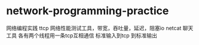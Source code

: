 # network-programming-practice
网络编程实践
ttcp 网络性能测试工具，带宽，吞吐量，延迟，阻塞io
netcat 聊天工具 各有两个线程用一条tcp互相通信 标准输入到tcp 到标准输出
